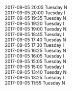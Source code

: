 2017-09-05 20:05 Tuesday  N  
2017-09-05 20:00 Tuesday  I  
2017-09-05 19:35 Tuesday  N  
2017-09-05 19:20 Tuesday  I  
2017-09-05 19:00 Tuesday  N  
2017-09-05 18:45 Tuesday  I  
2017-09-05 17:40 Tuesday  N  
2017-09-05 17:30 Tuesday  I  
2017-09-05 16:25 Tuesday  N  
2017-09-05 16:05 Tuesday  I  
2017-09-05 15:05 Tuesday  N  
2017-09-05 15:00 Tuesday  I  
2017-09-05 13:40 Tuesday  N  
2017-09-05 13:25 Tuesday  I  
2017-09-05 11:55 Tuesday  N  
